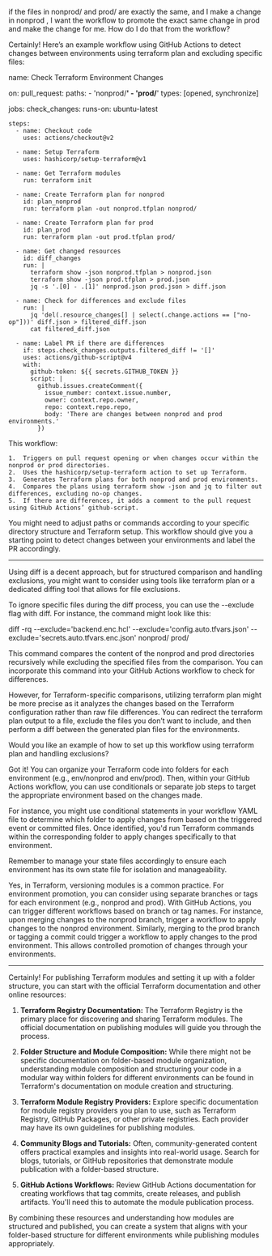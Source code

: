 if the files in nonprod/ and prod/ are exactly the same, and I make a change in nonprod , I want the workflow to promote the exact same change in prod and make the change for me. How do I do that from the workflow?



Certainly! Here’s an example workflow using GitHub Actions to detect changes between environments using terraform plan and excluding specific files:

name: Check Terraform Environment Changes

on:
  pull_request:
    paths:
      - 'nonprod/**'
      - 'prod/**'
    types: [opened, synchronize]

jobs:
  check_changes:
    runs-on: ubuntu-latest

    steps:
      - name: Checkout code
        uses: actions/checkout@v2

      - name: Setup Terraform
        uses: hashicorp/setup-terraform@v1

      - name: Get Terraform modules
        run: terraform init

      - name: Create Terraform plan for nonprod
        id: plan_nonprod
        run: terraform plan -out nonprod.tfplan nonprod/

      - name: Create Terraform plan for prod
        id: plan_prod
        run: terraform plan -out prod.tfplan prod/

      - name: Get changed resources
        id: diff_changes
        run: |
          terraform show -json nonprod.tfplan > nonprod.json
          terraform show -json prod.tfplan > prod.json
          jq -s '.[0] - .[1]' nonprod.json prod.json > diff.json

      - name: Check for differences and exclude files
        run: |
          jq 'del(.resource_changes[] | select(.change.actions == ["no-op"]))' diff.json > filtered_diff.json
          cat filtered_diff.json

      - name: Label PR if there are differences
        if: steps.check_changes.outputs.filtered_diff != '[]'
        uses: actions/github-script@v4
        with:
          github-token: ${{ secrets.GITHUB_TOKEN }}
          script: |
            github.issues.createComment({
              issue_number: context.issue.number,
              owner: context.repo.owner,
              repo: context.repo.repo,
              body: 'There are changes between nonprod and prod environments.'
            })

This workflow:

	1.	Triggers on pull request opening or when changes occur within the nonprod or prod directories.
	2.	Uses the hashicorp/setup-terraform action to set up Terraform.
	3.	Generates Terraform plans for both nonprod and prod environments.
	4.	Compares the plans using terraform show -json and jq to filter out differences, excluding no-op changes.
	5.	If there are differences, it adds a comment to the pull request using GitHub Actions’ github-script.

You might need to adjust paths or commands according to your specific directory structure and Terraform setup. This workflow should give you a starting point to detect changes between your environments and label the PR accordingly.




-----

Using diff is a decent approach, but for structured comparison and handling exclusions, you might want to consider using tools like terraform plan or a dedicated diffing tool that allows for file exclusions.

To ignore specific files during the diff process, you can use the --exclude flag with diff. For instance, the command might look like this:

diff -rq --exclude='backend.enc.hcl' --exclude='config.auto.tfvars.json' --exclude='secrets.auto.tfvars.enc.json' nonprod/ prod/

This command compares the content of the nonprod and prod directories recursively while excluding the specified files from the comparison. You can incorporate this command into your GitHub Actions workflow to check for differences.

However, for Terraform-specific comparisons, utilizing terraform plan might be more precise as it analyzes the changes based on the Terraform configuration rather than raw file differences. You can redirect the terraform plan output to a file, exclude the files you don’t want to include, and then perform a diff between the generated plan files for the environments.

Would you like an example of how to set up this workflow using terraform plan and handling exclusions?




Got it! You can organize your Terraform code into folders for each environment (e.g., env/nonprod and env/prod). Then, within your GitHub Actions workflow, you can use conditionals or separate job steps to target the appropriate environment based on the changes made.

For instance, you might use conditional statements in your workflow YAML file to determine which folder to apply changes from based on the triggered event or committed files. Once identified, you'd run Terraform commands within the corresponding folder to apply changes specifically to that environment.

Remember to manage your state files accordingly to ensure each environment has its own state file for isolation and manageability.

Yes, in Terraform, versioning modules is a common practice. For environment promotion, you can consider using separate branches or tags for each environment (e.g., nonprod and prod). With GitHub Actions, you can trigger different workflows based on branch or tag names. For instance, upon merging changes to the nonprod branch, trigger a workflow to apply changes to the nonprod environment. Similarly, merging to the prod branch or tagging a commit could trigger a workflow to apply changes to the prod environment. This allows controlled promotion of changes through your environments.

---

Certainly! For publishing Terraform modules and setting it up with a folder structure, you can start with the official Terraform documentation and other online resources:

1. **Terraform Registry Documentation:** The Terraform Registry is the primary place for discovering and sharing Terraform modules. The official documentation on publishing modules will guide you through the process.
   
2. **Folder Structure and Module Composition:** While there might not be specific documentation on folder-based module organization, understanding module composition and structuring your code in a modular way within folders for different environments can be found in Terraform's documentation on module creation and structuring.

3. **Terraform Module Registry Providers:** Explore specific documentation for module registry providers you plan to use, such as Terraform Registry, GitHub Packages, or other private registries. Each provider may have its own guidelines for publishing modules.

4. **Community Blogs and Tutorials:** Often, community-generated content offers practical examples and insights into real-world usage. Search for blogs, tutorials, or GitHub repositories that demonstrate module publication with a folder-based structure.

5. **GitHub Actions Workflows:** Review GitHub Actions documentation for creating workflows that tag commits, create releases, and publish artifacts. You'll need this to automate the module publication process.

By combining these resources and understanding how modules are structured and published, you can create a system that aligns with your folder-based structure for different environments while publishing modules appropriately.




